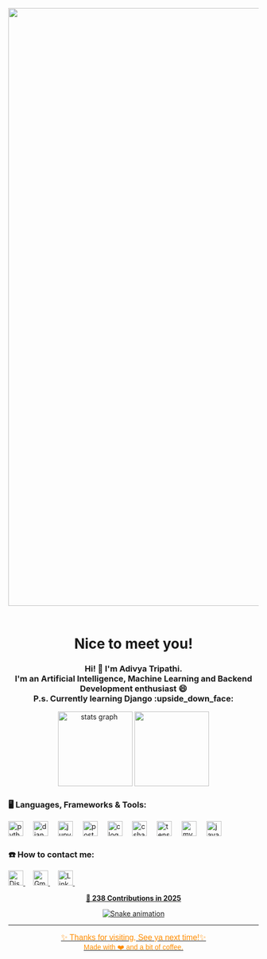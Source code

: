 <p align="center">
  <img src="assets/Gif2.gif" alt="Well, Hello there!" width="1200" />
  <img height="20" />
</p>
<h1 align="center">Nice to meet you!</h1>
<h3 align="center"><b>Hi! 👋 I'm Adivya Tripathi.</b><br> I'm an <b>Artificial Intelligence</b>, <b>Machine Learning</b> and <b>Backend Development</b> enthusiast 😄<br/>
P.s. Currently learning Django :upside_down_face:</h3>


<div align="center" >
  <img src="https://github-readme-stats.vercel.app/api?username=UnitivePluto1&hide_title=false&hide_rank=false&show_icons=true&include_all_commits=true&count_private=true&disable_animations=false&theme=synthwave&locale=en&hide_border=false" height="150" alt="stats graph"  />
  <img height="150" src="https://i.pinimg.com/736x/33/aa/de/33aade5720bba354fbf841a9b780709a.jpg"  />
</div>


<div align="left">
  <h3 align="left">🖥️ Languages, Frameworks & Tools:</h3>
  <img src="https://cdn.jsdelivr.net/gh/devicons/devicon/icons/python/python-original.svg" height="30" alt="python logo" />
  <img width="12" />
  <img src="https://cdn.jsdelivr.net/gh/devicons/devicon/icons/django/django-plain.svg" height="30" alt="django logo" />
  <img width="12" />
  <img src="https://cdn.jsdelivr.net/gh/devicons/devicon/icons/jupyter/jupyter-original.svg" height="30" alt="jupyter notebook logo" />
  <img width="12" />
  <img src="https://cdn.jsdelivr.net/gh/devicons/devicon/icons/postgresql/postgresql-original.svg" height="30" alt="postgresql logo" />
  <img width="12" />
  <img src="https://cdn.jsdelivr.net/gh/devicons/devicon/icons/c/c-original.svg" height="30" alt="c logo" />
  <img width="12" />
  <img src="https://cdn.jsdelivr.net/gh/devicons/devicon/icons/csharp/csharp-original.svg" height="30" alt="csharp logo" />
  <img width="12" />
  <img src="https://cdn.jsdelivr.net/gh/devicons/devicon/icons/tensorflow/tensorflow-original.svg" height="30" alt="tensorflow logo" />
  <img width="12" />
  <img src="https://cdn.jsdelivr.net/gh/devicons/devicon/icons/mysql/mysql-original.svg" height="30" alt="mysql logo" />
  <img width="12" />
  <img src="https://cdn.jsdelivr.net/gh/devicons/devicon/icons/java/java-original.svg" height="30" alt="java logo" />
</div>


<div align="left">
  <h3 align="left">☎️ How to contact me:</h3>
  <a href="https://discord.com/users/unitivepluto659" target="_blank">
   <img src="https://cdn-icons-png.flaticon.com/512/5968/5968756.png" height="30" alt="Discord Icon" />
  </a>
  <img width="12" />
  <a href="mailto:adivyatripathi93@gmail.com" target="_blank">
    <img src="https://cdn-icons-png.flaticon.com/512/732/732200.png" height="30" alt="Gmail Icon" />
  </a>
  <img width="12" />
  <a href="https://www.linkedin.com/in/adivya-tripathi-6419b628a/" target="_blank">
  <img src="https://cdn-icons-png.flaticon.com/512/174/174857.png" height="30" alt="LinkedIn Icon" />
    <img width="12" />
</div>
<p align="center">
  <strong>🐍 238 Contributions in 2025</strong>
</p>
<p align="center">
  <img src="https://raw.githubusercontent.com/UnitivePluto1/UnitivePluto1/output/snake.svg" alt="Snake animation" />
</p>

<hr />

<p align="center" style="color:#ff8c00; font-family: 'Orbitron', sans-serif; font-size: 16px;">
  ✨ Thanks for visiting, See ya next time!✨<br/>
  <span style="font-size:14px;">Made with ❤️ and a bit of coffee.</span>
</p>

